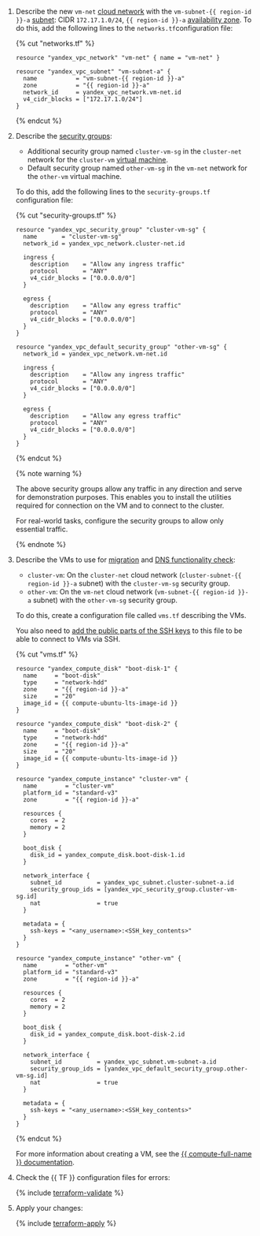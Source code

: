 1. Describe the new `vm-net` [cloud network](../../../vpc/concepts/network.md#network) with the `vm-subnet-{{ region-id }}-a` [subnet](../../../vpc/concepts/network.md#subnet): CIDR `172.17.1.0/24`, `{{ region-id }}-a` [availability zone](../../../overview/concepts/geo-scope.md). To do this, add the following lines to the `networks.tf`configuration file:

   {% cut "networks.tf" %}

   ```hcl
   resource "yandex_vpc_network" "vm-net" { name = "vm-net" }

   resource "yandex_vpc_subnet" "vm-subnet-a" {
     name           = "vm-subnet-{{ region-id }}-a"
     zone           = "{{ region-id }}-a"
     network_id     = yandex_vpc_network.vm-net.id
     v4_cidr_blocks = ["172.17.1.0/24"]
   }
   ```

   {% endcut %}

1. Describe the [security groups](../../../vpc/concepts/security-groups.md):
   * Additional security group named `cluster-vm-sg` in the `cluster-net` network for the `cluster-vm` [virtual machine](../../../compute/concepts/vm.md).
   * Default security group named `other-vm-sg` in the `vm-net` network for the `other-vm` virtual machine.

   To do this, add the following lines to the `security-groups.tf` configuration file:

   {% cut "security-groups.tf" %}

   ```hcl
   resource "yandex_vpc_security_group" "cluster-vm-sg" {
     name       = "cluster-vm-sg"
     network_id = yandex_vpc_network.cluster-net.id

     ingress {
       description    = "Allow any ingress traffic"
       protocol       = "ANY"
       v4_cidr_blocks = ["0.0.0.0/0"]
     }

     egress {
       description    = "Allow any egress traffic"
       protocol       = "ANY"
       v4_cidr_blocks = ["0.0.0.0/0"]
     }
   }

   resource "yandex_vpc_default_security_group" "other-vm-sg" {
     network_id = yandex_vpc_network.vm-net.id

     ingress {
       description    = "Allow any ingress traffic"
       protocol       = "ANY"
       v4_cidr_blocks = ["0.0.0.0/0"]
     }

     egress {
       description    = "Allow any egress traffic"
       protocol       = "ANY"
       v4_cidr_blocks = ["0.0.0.0/0"]
     }
   }
   ```

   {% endcut %}

   {% note warning %}

   The above security groups allow any traffic in any direction and serve for demonstration purposes. This enables you to install the utilities required for connection on the VM and to connect to the cluster.

   For real-world tasks, configure the security groups to allow only essential traffic.

   {% endnote %}

1. Describe the VMs to use for [migration](#do-actions-for-migration) and [DNS functionality check](#check-cluster-availability):
   * `cluster-vm`: On the `cluster-net` cloud network (`cluster-subnet-{{ region-id }}-a` subnet) with the `cluster-vm-sg` security group.
   * `other-vm`: On the `vm-net` cloud network (`vm-subnet-{{ region-id }}-a` subnet) with the `other-vm-sg` security group.

   To do this, create a configuration file called `vms.tf` describing the VMs.

   
   You also need to [add the public parts of the SSH keys](../../../compute/operations/vm-connect/ssh.md#creating-ssh-keys) to this file to be able to connect to VMs via SSH.


   {% cut "vms.tf" %}

   ```hcl
   resource "yandex_compute_disk" "boot-disk-1" {
     name     = "boot-disk"
     type     = "network-hdd"
     zone     = "{{ region-id }}-a"
     size     = "20"
     image_id = {{ compute-ubuntu-lts-image-id }}
   }

   resource "yandex_compute_disk" "boot-disk-2" {
     name     = "boot-disk"
     type     = "network-hdd"
     zone     = "{{ region-id }}-a"
     size     = "20"
     image_id = {{ compute-ubuntu-lts-image-id }}
   }

   resource "yandex_compute_instance" "cluster-vm" {
     name        = "cluster-vm"
     platform_id = "standard-v3"
     zone        = "{{ region-id }}-a"

     resources {
       cores  = 2
       memory = 2
     }

     boot_disk {
       disk_id = yandex_compute_disk.boot-disk-1.id
     }

     network_interface {
       subnet_id          = yandex_vpc_subnet.cluster-subnet-a.id
       security_group_ids = [yandex_vpc_security_group.cluster-vm-sg.id]
       nat                = true
     }

     metadata = {
       ssh-keys = "<any_username>:<SSH_key_contents>"
     }
   }

   resource "yandex_compute_instance" "other-vm" {
     name        = "other-vm"
     platform_id = "standard-v3"
     zone        = "{{ region-id }}-a"

     resources {
       cores  = 2
       memory = 2
     }

     boot_disk {
       disk_id = yandex_compute_disk.boot-disk-2.id
     }

     network_interface {
       subnet_id          = yandex_vpc_subnet.vm-subnet-a.id
       security_group_ids = [yandex_vpc_default_security_group.other-vm-sg.id]
       nat                = true
     }

     metadata = {
       ssh-keys = "<any_username>:<SSH_key_contents>"
     }
   }
   ```

   {% endcut %}

   
   For more information about creating a VM, see the [{{ compute-full-name }} documentation](../../../compute/operations/vm-create/create-linux-vm.md).


1. Check the {{ TF }} configuration files for errors:

   {% include [terraform-validate](../../../_includes/mdb/terraform/validate.md) %}

1. Apply your changes:

   {% include [terraform-apply](../../../_includes/mdb/terraform/apply.md) %}